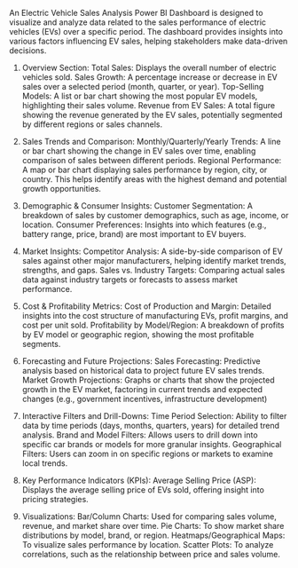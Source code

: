 An Electric Vehicle Sales Analysis Power BI Dashboard is designed to visualize and analyze data related to the sales performance of electric vehicles (EVs) over a specific period. 
The dashboard provides insights into various factors influencing EV sales, helping stakeholders make data-driven decisions.
1. Overview Section:
Total Sales: Displays the overall number of electric vehicles sold.
Sales Growth: A percentage increase or decrease in EV sales over a selected period (month, quarter, or year).
Top-Selling Models: A list or bar chart showing the most popular EV models, highlighting their sales volume.
Revenue from EV Sales: A total figure showing the revenue generated by the EV sales, potentially segmented by different regions or sales channels.

2. Sales Trends and Comparison:
Monthly/Quarterly/Yearly Trends: A line or bar chart showing the change in EV sales over time, enabling comparison of sales between different periods.
Regional Performance: A map or bar chart displaying sales performance by region, city, or country. This helps identify areas with the highest demand and potential growth opportunities.

3. Demographic & Consumer Insights:
Customer Segmentation: A breakdown of sales by customer demographics, such as age, income, or location.
Consumer Preferences: Insights into which features (e.g., battery range, price, brand) are most important to EV buyers.

4. Market Insights:
Competitor Analysis: A side-by-side comparison of EV sales against other major manufacturers, helping identify market trends, strengths, and gaps.
Sales vs. Industry Targets: Comparing actual sales data against industry targets or forecasts to assess market performance.

5. Cost & Profitability Metrics:
Cost of Production and Margin: Detailed insights into the cost structure of manufacturing EVs, profit margins, and cost per unit sold.
Profitability by Model/Region: A breakdown of profits by EV model or geographic region, showing the most profitable segments.

6. Forecasting and Future Projections:
Sales Forecasting: Predictive analysis based on historical data to project future EV sales trends.
Market Growth Projections: Graphs or charts that show the projected growth in the EV market, factoring in current trends and expected changes (e.g., government incentives, infrastructure development)

7. Interactive Filters and Drill-Downs:
Time Period Selection: Ability to filter data by time periods (days, months, quarters, years) for detailed trend analysis.
Brand and Model Filters: Allows users to drill down into specific car brands or models for more granular insights.
Geographical Filters: Users can zoom in on specific regions or markets to examine local trends.

8. Key Performance Indicators (KPIs):
Average Selling Price (ASP): Displays the average selling price of EVs sold, offering insight into pricing strategies.

9. Visualizations:
Bar/Column Charts: Used for comparing sales volume, revenue, and market share over time.
Pie Charts: To show market share distributions by model, brand, or region.
Heatmaps/Geographical Maps: To visualize sales performance by location.
Scatter Plots: To analyze correlations, such as the relationship between price and sales volume.

   
